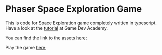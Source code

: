 Phaser Space Exploration Game
=============================

This is code for Space Exploration game completely written in typescript. Have a look at the [tutorial](http://www.gamedevacademy.org/html5-phaser-tutorial-spacehipster-a-space-exploration-game/) at Game Dev Academy.

You can find the link to the assets [here](http://zenva.com/file/en/spacehipster.zip);

Play the game [here](http://static.pablofarias.com/spaceship);